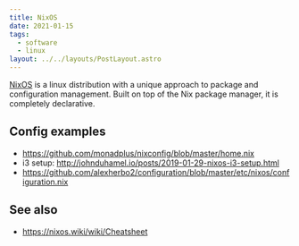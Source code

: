 ```yaml
---
title: NixOS
date: 2021-01-15
tags:
  - software
  - linux
layout: ../../layouts/PostLayout.astro
---
```


[NixOS](https://nixos.org/) is a linux distribution with a unique approach to
package and configuration management. Built on top of the Nix package manager,
it is completely declarative.

## Config examples

- https://github.com/monadplus/nixconfig/blob/master/home.nix
- i3 setup: http://johnduhamel.io/posts/2019-01-29-nixos-i3-setup.html
- https://github.com/alexherbo2/configuration/blob/master/etc/nixos/configuration.nix

## See also

- https://nixos.wiki/wiki/Cheatsheet
